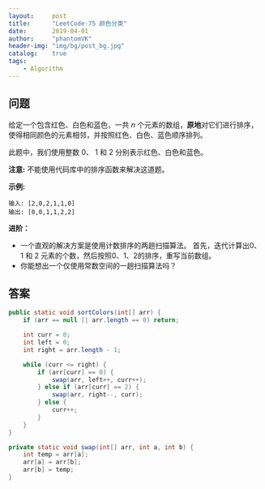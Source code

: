 ```yaml
---
layout:     post
title:      "LeetCode-75 颜色分类"
date:       2019-04-01
author:     "phantomVK"
header-img: "img/bg/post_bg.jpg"
catalog:    true
tags:
    - Algorithm
---
```


## 问题

给定一个包含红色、白色和蓝色，一共 *n* 个元素的数组，**原地**对它们进行排序，使得相同颜色的元素相邻，并按照红色、白色、蓝色顺序排列。

此题中，我们使用整数 0、 1 和 2 分别表示红色、白色和蓝色。

**注意:**
不能使用代码库中的排序函数来解决这道题。

**示例:**

```
输入: [2,0,2,1,1,0]
输出: [0,0,1,1,2,2]
```

**进阶：**

- 一个直观的解决方案是使用计数排序的两趟扫描算法。
  首先，迭代计算出0、1 和 2 元素的个数，然后按照0、1、2的排序，重写当前数组。
- 你能想出一个仅使用常数空间的一趟扫描算法吗？

## 答案

```java
public static void sortColors(int[] arr) {
    if (arr == null || arr.length == 0) return;

    int curr = 0;
    int left = 0;
    int right = arr.length - 1;

    while (curr <= right) {
        if (arr[curr] == 0) {
            swap(arr, left++, curr++);
        } else if (arr[curr] == 2) {
            swap(arr, right--, curr);
        } else {
            curr++;
        }
    }
}

private static void swap(int[] arr, int a, int b) {
    int temp = arr[a];
    arr[a] = arr[b];
    arr[b] = temp;
}
```


